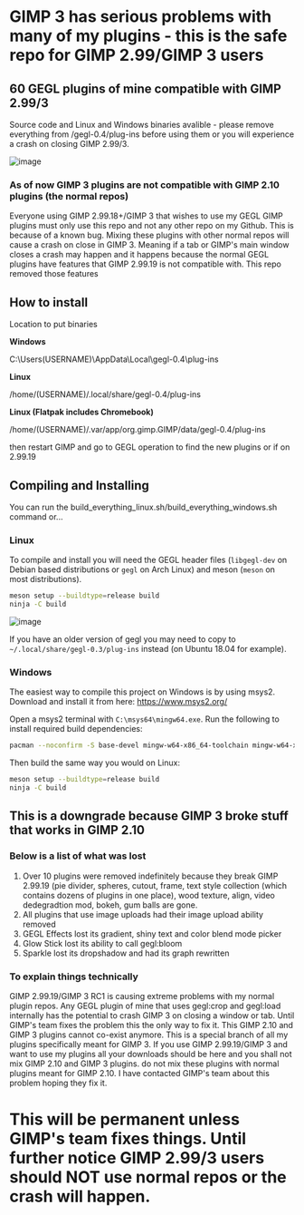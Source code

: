 # GIMP 3 has serious problems with many of my plugins - this is the safe repo for GIMP 2.99/GIMP 3 users

## 60 GEGL plugins of mine compatible with GIMP 2.99/3 

Source code and Linux and Windows binaries avalible - please remove everything from /gegl-0.4/plug-ins before using them or you will experience a crash on closing GIMP 2.99/3.

![image](https://github.com/LinuxBeaver/GIMP_3_GEGL_PLUGIN_BUNKER/assets/78667207/a8cf1f6d-3eb2-47bc-879e-44966ea6baa9)


### As of now GIMP 3 plugins are not compatible with GIMP 2.10 plugins (the normal repos)

Everyone using GIMP 2.99.18+/GIMP 3 that wishes to use my GEGL GIMP plugins must only use this repo and not any other repo on my Github. This is because of a known bug. Mixing these plugins with other normal repos will cause a crash on close in GIMP 3.  Meaning if a tab or GIMP's main window closes a crash may happen and it happens because the normal GEGL plugins have features that GIMP 2.99.19 is not compatible with. This repo removed those features


## How to install

Location to put binaries 

**Windows**

 C:\Users\(USERNAME)\AppData\Local\gegl-0.4\plug-ins
 
 **Linux** 

 /home/(USERNAME)/.local/share/gegl-0.4/plug-ins

**Linux (Flatpak includes Chromebook)**

 /home/(USERNAME)/.var/app/org.gimp.GIMP/data/gegl-0.4/plug-ins

then restart GIMP and go to GEGL operation to find the new plugins or if on 2.99.19 



## Compiling and Installing

You can run the build_everything_linux.sh/build_everything_windows.sh command or...

### Linux

To compile and install you will need the GEGL header files (`libgegl-dev` on
Debian based distributions or `gegl` on Arch Linux) and meson (`meson` on
most distributions).

```bash
meson setup --buildtype=release build
ninja -C build

```

![image](https://github.com/LinuxBeaver/GIMP_3_GEGL_PLUGIN_BUNKER/assets/78667207/fa1ef6ae-a4c8-40cf-a1bb-f585cf2ade3a)


If you have an older version of gegl you may need to copy to `~/.local/share/gegl-0.3/plug-ins`
instead (on Ubuntu 18.04 for example).

### Windows

The easiest way to compile this project on Windows is by using msys2.  Download
and install it from here: https://www.msys2.org/

Open a msys2 terminal with `C:\msys64\mingw64.exe`.  Run the following to
install required build dependencies:

```bash
pacman --noconfirm -S base-devel mingw-w64-x86_64-toolchain mingw-w64-x86_64-meson mingw-w64-x86_64-gegl
```

Then build the same way you would on Linux:

```bash
meson setup --buildtype=release build
ninja -C build
```

## This is a downgrade because GIMP 3 broke stuff that works in GIMP 2.10

### Below is a list of what was lost

1. Over 10 plugins were removed indefinitely because they break GIMP 2.99.19 (pie divider, spheres, cutout, frame, text style collection (which contains dozens of plugins in one place), wood texture, align, video dedegradtion mod, bokeh, gum balls are gone.   
2. All plugins that use image uploads had their image upload ability removed
3. GEGL Effects lost its gradient, shiny text and color blend mode picker
4. Glow Stick lost its ability to call gegl:bloom
5. Sparkle lost its dropshadow and had its graph rewritten



### To explain things technically

GIMP 2.99.19/GIMP 3 RC1 is causing extreme problems with my normal plugin repos. Any GEGL plugin of mine that uses gegl:crop and gegl:load internally has the potential to crash GIMP 3 on closing a window or tab. Until GIMP's team fixes the problem this the only way to fix it. This GIMP 2.10 and GIMP 3 plugins cannot co-exist anymore.  This is a special branch of all my plugins specifically meant for GIMP 3. If you use GIMP 2.99.19/GIMP 3 and want to use my plugins all your downloads should be here and you shall not mix GIMP 2.10 and GIMP 3 plugins. do not mix these plugins with normal plugins meant for GIMP 2.10. I have contacted GIMP's team about this problem hoping they fix it. 


# This will be permanent unless GIMP's team fixes things. Until further notice GIMP 2.99/3 users should NOT use normal repos or the crash will happen. 
